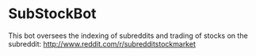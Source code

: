 # SubStockBot
This bot oversees the indexing of subreddits and trading of stocks on the subreddit: http://www.reddit.com/r/subredditstockmarket

